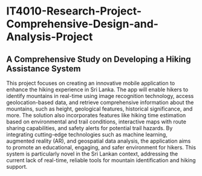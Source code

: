 # IT4010-Research-Project-Comprehensive-Design-and-Analysis-Project

## A Comprehensive Study on Developing a Hiking Assistance System

This project focuses on creating an innovative mobile application to enhance the hiking experience in Sri Lanka. The app will enable hikers to identify mountains in real-time using image recognition technology, access geolocation-based data, and retrieve comprehensive information about the mountains, such as height, geological features, historical significance, and more. The solution also incorporates features like hiking time estimation based on environmental and trail conditions, interactive maps with route sharing capabilities, and safety alerts for potential trail hazards. By integrating cutting-edge technologies such as machine learning, augmented reality (AR), and geospatial data analysis, the application aims to promote an educational, engaging, and safer environment for hikers. This system is particularly novel in the Sri Lankan context, addressing the current lack of real-time, reliable tools for mountain identification and hiking support.
